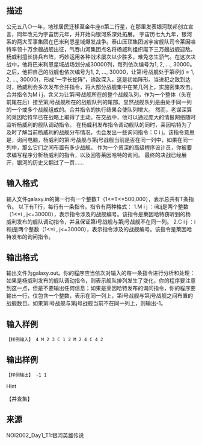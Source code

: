 ## 描述

公元五八○一年，地球居民迁移至金牛座α第二行星，在那里发表银河联邦创立宣言，同年改元为宇宙历元年，并开始向银河系深处拓展。 宇宙历七九九年，银河系的两大军事集团在巴米利恩星域爆发战争。泰山压顶集团派宇宙舰队司令莱因哈特率领十万余艘战舰出征，气吞山河集团点名将杨威利组织麾下三万艘战舰迎敌。 杨威利擅长排兵布阵，巧妙运用各种战术屡次以少胜多，难免恣生骄气。在这次决战中，他将巴米利恩星域战场划分成30000列，每列依次编号为1, 2, …, 30000。之后，他把自己的战舰也依次编号为1, 2, …, 30000，让第i号战舰处于第i列(i = 1, 2, …, 30000)，形成“一字长蛇阵”，诱敌深入。这是初始阵形。当进犯之敌到达时，杨威利会多次发布合并指令，将大部分战舰集中在某几列上，实施密集攻击。合并指令为M i j，含义为让第i号战舰所在的整个战舰队列，作为一个整体（头在前尾在后）接至第j号战舰所在的战舰队列的尾部。显然战舰队列是由处于同一列的一个或多个战舰组成的。合并指令的执行结果会使队列增大。 然而，老谋深算的莱因哈特早已在战略上取得了主动。在交战中，他可以通过庞大的情报网络随时监听杨威利的舰队调动指令。 在杨威利发布指令调动舰队的同时，莱因哈特为了及时了解当前杨威利的战舰分布情况，也会发出一些询问指令：C i j。该指令意思是，询问电脑，杨威利的第i号战舰与第j号战舰当前是否在同一列中，如果在同一列中，那么它们之间布置有多少战舰。 作为一个资深的高级程序设计员，你被要求编写程序分析杨威利的指令，以及回答莱因哈特的询问。 最终的决战已经展开，银河的历史又翻过了一页……

## 输入格式

输入文件galaxy.in的第一行有一个整数T（1<=T<=500,000），表示总共有T条指令。 以下有T行，每行有一条指令。指令有两种格式： 1.M i j ：i和j是两个整数（1<=i , j<=30000），表示指令涉及的战舰编号。该指令是莱因哈特窃听到的杨威利发布的舰队调动指令，并且保证第i号战舰与第j号战舰不在同一列。 2.C i j ：i和j是两个整数（1<=i , j<=30000），表示指令涉及的战舰编号。该指令是莱因哈特发布的询问指令。

## 输出格式

输出文件为galaxy.out。你的程序应当依次对输入的每一条指令进行分析和处理：如果是杨威利发布的舰队调动指令，则表示舰队排列发生了变化，你的程序要注意到这一点，但是不要输出任何信息；如果是莱因哈特发布的询问指令，你的程序要输出一行，仅包含一个整数，表示在同一列上，第i号战舰与第j号战舰之间布置的战舰数目。如果第i号战舰与第j号战舰当前不在同一列上，则输出-1。

## 输入样例

```plaintext
【样例输入】 4 M 2 3 C 1 2 M 2 4 C 4 2 
```

## 输出样例

```plaintext
【样例输出】 -1 1
```

Hint

【并查集】

## 来源

NOI2002_Day1_T1:银河英雄传说

